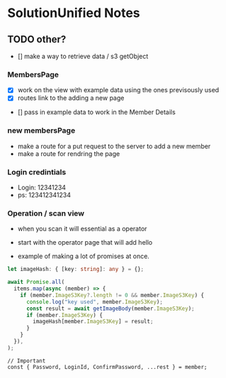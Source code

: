 # SolutionUnified Notes

## TODO other?

- [] make a way to retrieve data / s3 getObject

### MembersPage

- [x] work on the view with example data using the ones previsously used
- [x] routes link to the adding a new page
- [] pass in example data to work in the Member Details

### new membersPage

- make a route for a put request to the server to add a new member
- make a route for rendring the page

### Login credintials

- Login: 12341234
- ps: 123412341234

### Operation / scan view

- when you scan it will essential as a operator
- start with the operator page that will add hello

- example of making a lot of promises at once.

```typescript
let imageHash: { [key: string]: any } = {};

await Promise.all(
  items.map(async (member) => {
    if (member.ImageS3Key?.length != 0 && member.ImageS3Key) {
      console.log("key used", member.ImageS3Key);
      const result = await getImageBody(member.ImageS3Key);
      if (member.ImageS3Key) {
        imageHash[member.ImageS3Key] = result;
      }
    }
  }),
);
```

    // Important
    const { Password, LoginId, ConfirmPassword, ...rest } = member;
